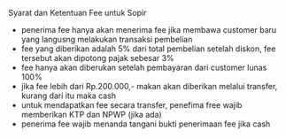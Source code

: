 Syarat dan Ketentuan Fee untuk Sopir
 
- penerima fee hanya akan menerima fee jika membawa customer baru yang langusng melakukan transaksi pembelian
- fee yang diberikan adalah 5% dari total pembelian setelah diskon, fee tersebut akan dipotong pajak sebesar 3%
- fee hanya akan diberukan setelah pembayaran dari customer lunas 100%
- jika fee lebih dari Rp.200.000,- makan akan diberikan melalui transfer, kurang dari itu maka cash
- untuk mendapatkan fee secara transfer, penefima free wajib memberikan KTP dan NPWP (jika ada)
- penerima fee wajib menanda tangani bukti penerimaan fee jika cash